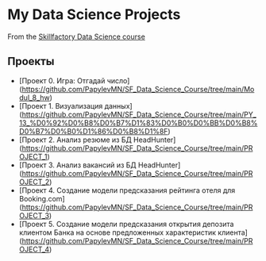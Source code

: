 # My Data Science Projects

From the [Skillfactory Data Science course](https://skillfactory.ru/data-scientist-pro)

## Проекты

* [Проект 0. Игра: Отгадай число] (https://github.com/PapylevMN/SF_Data_Science_Course/tree/main/Modul_8_hw)
* [Проект 1. Визуализация данных] (https://github.com/PapylevMN/SF_Data_Science_Course/tree/main/PY_13_%D0%92%D0%B8%D0%B7%D1%83%D0%B0%D0%BB%D0%B8%D0%B7%D0%B0%D1%86%D0%B8%D1%8F)
* [Проект 2. Анализ резюме из БД HeadHunter] (https://github.com/PapylevMN/SF_Data_Science_Course/tree/main/PROJECT_1)
* [Проект 3. Анализ вакансий из БД HeadHunter] (https://github.com/PapylevMN/SF_Data_Science_Course/tree/main/PROJECT_2)
* [Проект 4. Создание модели предсказания рейтинга отеля для Booking.com] (https://github.com/PapylevMN/SF_Data_Science_Course/tree/main/PROJECT_3)
* [Проект 5. Создание модели предсказания открытия депозита клиентом Банка на основе предложенных характеристик клиента] (https://github.com/PapylevMN/SF_Data_Science_Course/tree/main/PROJECT_4)


